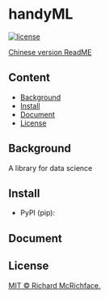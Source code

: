 # handyML

[![license](https://img.shields.io/github/license/leo6033/handyML)](LICENSE)

[Chinese version ReadME](README-CN.md)

## Content

- [Background](#Background)
- [Install](#Install)
- [Document](#Document)
- [License](#License)

## Background

A library for data science

## Install

- PyPI (pip):

> 

## Document



## License

[MIT © Richard McRichface.](LICENSE)




